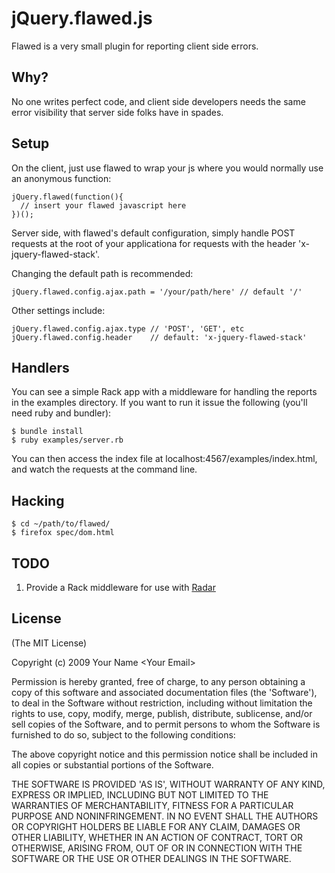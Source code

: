 
# jQuery.flawed.js

Flawed is a very small plugin for reporting client side errors.

## Why?

No one writes perfect code, and client side developers needs the same error visibility that server side folks have in spades.

## Setup

On the client, just use flawed to wrap your js where you would normally use an anonymous function:

    jQuery.flawed(function(){
      // insert your flawed javascript here
    })();

Server side, with flawed's default configuration, simply handle POST requests at the root of your applicationa for requests with the header 'x-jquery-flawed-stack'.

Changing the default path is recommended:

    jQuery.flawed.config.ajax.path = '/your/path/here' // default '/'

Other settings include:

    jQuery.flawed.config.ajax.type // 'POST', 'GET', etc
    jQuery.flawed.config.header    // default: 'x-jquery-flawed-stack'

## Handlers

You can see a simple Rack app with a middleware for handling the reports in the examples directory. If you want to run it issue the following (you'll need ruby and bundler):

    $ bundle install
    $ ruby examples/server.rb

You can then access the index file at localhost:4567/examples/index.html, and watch the requests at the command line.

## Hacking

    $ cd ~/path/to/flawed/
    $ firefox spec/dom.html

## TODO

1. Provide a Rack middleware for use with [Radar](http://github.com/mitchellh/radar)

## License

(The MIT License)

Copyright (c) 2009 Your Name &lt;Your Email&gt;

Permission is hereby granted, free of charge, to any person obtaining
a copy of this software and associated documentation files (the
'Software'), to deal in the Software without restriction, including
without limitation the rights to use, copy, modify, merge, publish,
distribute, sublicense, and/or sell copies of the Software, and to
permit persons to whom the Software is furnished to do so, subject to
the following conditions:

The above copyright notice and this permission notice shall be
included in all copies or substantial portions of the Software.

THE SOFTWARE IS PROVIDED 'AS IS', WITHOUT WARRANTY OF ANY KIND,
EXPRESS OR IMPLIED, INCLUDING BUT NOT LIMITED TO THE WARRANTIES OF
MERCHANTABILITY, FITNESS FOR A PARTICULAR PURPOSE AND NONINFRINGEMENT.
IN NO EVENT SHALL THE AUTHORS OR COPYRIGHT HOLDERS BE LIABLE FOR ANY
CLAIM, DAMAGES OR OTHER LIABILITY, WHETHER IN AN ACTION OF CONTRACT,
TORT OR OTHERWISE, ARISING FROM, OUT OF OR IN CONNECTION WITH THE
SOFTWARE OR THE USE OR OTHER DEALINGS IN THE SOFTWARE.
